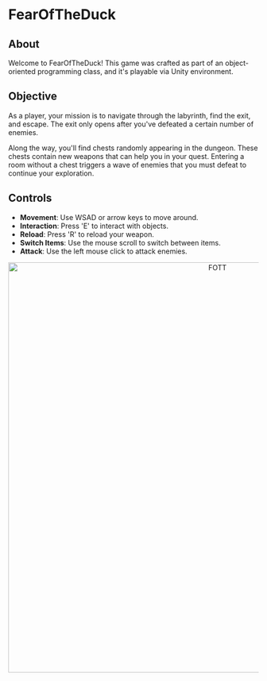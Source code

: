# FearOfTheDuck

## About

Welcome to FearOfTheDuck! This game was crafted as part of an object-oriented programming class, and it's playable via Unity environment.

## Objective

As a player, your mission is to navigate through the labyrinth, find the exit, and escape. The exit only opens after you've defeated a certain number of enemies. 

Along the way, you'll find chests randomly appearing in the dungeon. These chests contain new weapons that can help you in your quest. Entering a room without a chest triggers a wave of enemies that you must defeat to continue your exploration.

## Controls

* **Movement**: Use WSAD or arrow keys to move around.
* **Interaction**: Press 'E' to interact with objects.
* **Reload**: Press 'R' to reload your weapon.
* **Switch Items**: Use the mouse scroll to switch between items.
* **Attack**: Use the left mouse click to attack enemies.

<p align="center">
<img width="826" alt="FOTT" src="https://github.com/WuzI38/OOPProjectGame/assets/102658588/be813b7d-5c59-4069-a71e-1f79a93a23ea">
</p>
